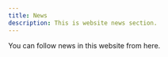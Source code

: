 ```yaml
---
title: News
description: This is website news section.
---
```


You can follow news in this website from here.
